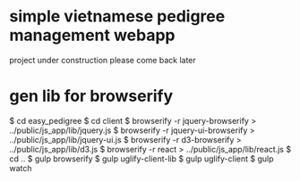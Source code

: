 # simple vietnamese pedigree management webapp

project under construction
please come back later

# gen lib for browserify

$ cd easy_pedigree
$ cd client
$ browserify -r jquery-browserify > ../public/js_app/lib/jquery.js
$ browserify -r jquery-ui-browserify > ../public/js_app/lib/jquery-ui.js
$ browserify -r d3-browserify > ../public/js_app/lib/d3.js
$ browserify -r react > ../public/js_app/lib/react.js
$ cd ..
$ gulp browserify
$ gulp uglify-client-lib
$ gulp uglify-client
$ gulp watch
